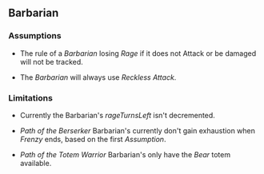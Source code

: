 ## Barbarian

### Assumptions

- The rule of a _Barbarian_ losing _Rage_ if it does not Attack or be damaged will not be tracked.

- The _Barbarian_ will always use _Reckless Attack_.

### Limitations

- Currently the Barbarian's _rageTurnsLeft_ isn't decremented.

- _Path of the Berserker_ Barbarian's currently don't gain exhaustion when _Frenzy_ ends, based on the first _Assumption_.

- _Path of the Totem Warrior_ Barbarian's only have the _Bear_ totem available.
